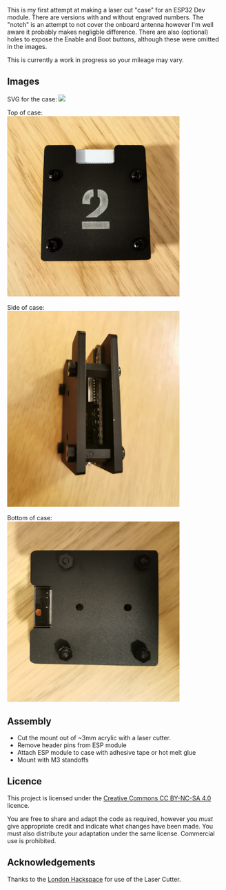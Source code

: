 This is my first attempt at making a laser cut "case" for an ESP32 Dev module. There are versions with and without engraved numbers. The "notch" is an attempt to not cover the onboard antenna however I'm well aware it probably makes negligble difference. There are also (optional) holes to expose the Enable and Boot buttons, although these were omitted in the images.

This is currently a work in progress so your mileage may vary.

## Images

SVG for the case:
<img src="ESP32_Case.png" width="400">

Top of case:  
<img src="images/Top.jpg" width="400">

Side of case:  
<img src="images/Side.jpg" width="400">

Bottom of case:  
<img src="images/Bottom.jpg" width="400">

## Assembly

- Cut the mount out of ~3mm acrylic with a laser cutter.
- Remove header pins from ESP module
- Attach ESP module to case with adhesive tape or hot melt glue
- Mount with M3 standoffs

## Licence

This project is licensed under the [Creative Commons CC BY-NC-SA 4.0](https://creativecommons.org/licenses/by-nc-sa/4.0/) licence.

You are free to share and adapt the code as required, however you *must* give appropriate credit and indicate what changes have been made. You must also distribute your adaptation under the same license. Commercial use is prohibited.

## Acknowledgements

Thanks to the [London Hackspace](https://london.hackspace.org.uk/) for use of the Laser Cutter.

